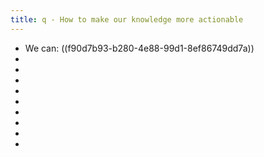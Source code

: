 ```yaml
---
title: q - How to make our knowledge more actionable
---
```


- We can: ((f90d7b93-b280-4e88-99d1-8ef86749dd7a))
-
-
-
-
-
-
-
-
-